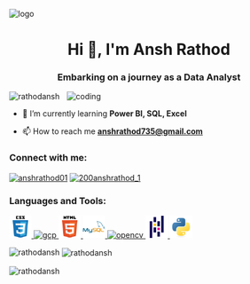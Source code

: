 ![logo]()
<h1 align="center">Hi 👋, I'm Ansh Rathod</h1>
<h3 align="center">Embarking on a journey as a Data Analyst</h3>

<img align="right" alt="coding" width="400" src="https://user-images.githubusercontent.com/84115928/142569072-22fdc7ac-5815-4e96-b84d-f918a85d47ec.gif">
<p align="left"> <img src="https://komarev.com/ghpvc/?username=rathodansh&label=Profile%20views&color=0e75b6&style=flat" alt="rathodansh" /> </p>

- 🌱 I’m currently learning **Power BI, SQL, Excel**

- 📫 How to reach me **anshrathod735@gmail.com**

<h3 align="left">Connect with me:</h3>
<p align="left">
<a href="https://linkedin.com/in/anshrathod01" target="blank"><img align="center" src="https://raw.githubusercontent.com/rahuldkjain/github-profile-readme-generator/master/src/images/icons/Social/linked-in-alt.svg" alt="anshrathod01" height="30" width="40" /></a>
<a href="https://instagram.com/200anshrathod_1" target="blank"><img align="center" src="https://raw.githubusercontent.com/rahuldkjain/github-profile-readme-generator/master/src/images/icons/Social/instagram.svg" alt="200anshrathod_1" height="30" width="40" /></a>
</p>

<h3 align="left">Languages and Tools:</h3>
<p align="left"> <a href="https://www.w3schools.com/css/" target="_blank" rel="noreferrer"> <img src="https://raw.githubusercontent.com/devicons/devicon/master/icons/css3/css3-original-wordmark.svg" alt="css3" width="40" height="40"/> </a> <a href="https://cloud.google.com" target="_blank" rel="noreferrer"> <img src="https://www.vectorlogo.zone/logos/google_cloud/google_cloud-icon.svg" alt="gcp" width="40" height="40"/> </a> <a href="https://www.w3.org/html/" target="_blank" rel="noreferrer"> <img src="https://raw.githubusercontent.com/devicons/devicon/master/icons/html5/html5-original-wordmark.svg" alt="html5" width="40" height="40"/> </a> <a href="https://www.mysql.com/" target="_blank" rel="noreferrer"> <img src="https://raw.githubusercontent.com/devicons/devicon/master/icons/mysql/mysql-original-wordmark.svg" alt="mysql" width="40" height="40"/> </a> <a href="https://opencv.org/" target="_blank" rel="noreferrer"> <img src="https://www.vectorlogo.zone/logos/opencv/opencv-icon.svg" alt="opencv" width="40" height="40"/> </a> <a href="https://pandas.pydata.org/" target="_blank" rel="noreferrer"> <img src="https://raw.githubusercontent.com/devicons/devicon/2ae2a900d2f041da66e950e4d48052658d850630/icons/pandas/pandas-original.svg" alt="pandas" width="40" height="40"/> </a> <a href="https://www.python.org" target="_blank" rel="noreferrer"> <img src="https://raw.githubusercontent.com/devicons/devicon/master/icons/python/python-original.svg" alt="python" width="40" height="40"/> </a> </p>

<p><img align="left" src="https://github-readme-stats.vercel.app/api/top-langs?username=rathodansh&show_icons=true&locale=en&layout=compact" alt="rathodansh" /></p>

<p>&nbsp;<img align="center" src="https://github-readme-stats.vercel.app/api?username=rathodansh&show_icons=true&locale=en" alt="rathodansh" /></p>

<p><img align="center" src="https://github-readme-streak-stats.herokuapp.com/?user=rathodansh&" alt="rathodansh" /></p>
